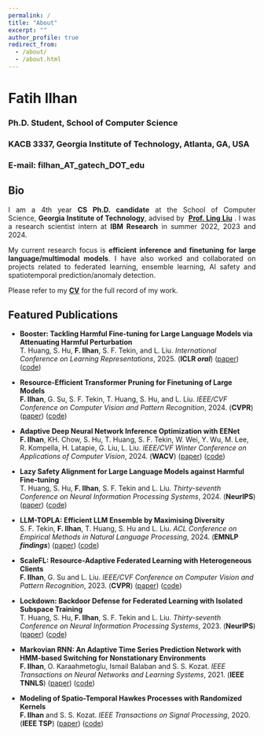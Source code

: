 ```yaml
---
permalink: /
title: "About"
excerpt: ""
author_profile: true
redirect_from: 
  - /about/
  - /about.html
---
```


# Fatih Ilhan

### Ph.D. Student, School of Computer Science
### KACB 3337, Georgia Institute of Technology, Atlanta, GA, USA
### E-mail: filhan_AT_gatech_DOT_edu 

## Bio

<div style="text-align: justify"><p>I am a 4th year <b>CS Ph.D. candidate</b> at the School of Computer Science, <b>Georgia Institute of Technology</b>, advised by  <a href="https://www.cc.gatech.edu/~lingliu/"><b>Prof. Ling Liu</b></a> . I was a research scientist intern at <b>IBM Research</b> in summer 2022, 2023 and 2024.</p></div> 

<div style="text-align: justify"><p>My current research focus is <b>efficient inference and finetuning for large language/multimodal models</b>. I have also worked and collaborated on projects related to federated learning, ensemble learning, AI safety and spatiotemporal prediction/anomaly detection.</p></div>

<div style="text-align: justify"><p> Please refer to my <a href="http://fatih-ilhan.github.io/files/cv.pdf"><b>CV</b></a> for the full record of my work.</p></div>

## Featured Publications

- <b>Booster: Tackling Harmful Fine-tuning for Large Language Models via Attenuating Harmful Perturbation</b><br>
T. Huang, S. Hu, <b>F. Ilhan</b>, S. F. Tekin, and L. Liu.
<i>International Conference on Learning Representations</i>, 2025. (**ICLR _oral_**) ([paper](https://openreview.net/pdf?id=tTPHgb0EtV)) ([code](https://github.com/git-disl/Booster))

- <b>Resource-Efficient Transformer Pruning for Finetuning of Large Models</b><br>
<b>F. Ilhan</b>, G. Su, S. F. Tekin, T. Huang, S. Hu, and L. Liu.
<i>IEEE/CVF Conference on Computer Vision and Pattern Recognition</i>, 2024. (**CVPR**) ([paper](https://openaccess.thecvf.com/content/CVPR2024/papers/Ilhan_Resource-Efficient_Transformer_Pruning_for_Finetuning_of_Large_Models_CVPR_2024_paper.pdf)) ([code](https://github.com/git-disl/recap))

- <b>Adaptive Deep Neural Network Inference Optimization with EENet</b><br>
<b>F. Ilhan</b>, KH. Chow, S. Hu, T. Huang, S. F. Tekin, W. Wei, Y. Wu, M. Lee, R. Kompella, H. Latapie, G. Liu, L. Liu.
<i>IEEE/CVF Winter Conference on Applications of Computer Vision</i>, 2024. (**WACV**) ([paper](https://openaccess.thecvf.com/content/WACV2024/papers/Ilhan_Adaptive_Deep_Neural_Network_Inference_Optimization_With_EENet_WACV_2024_paper.pdf)) ([code](https://github.com/git-disl/eenet))

- <b>Lazy Safety Alignment for Large Language Models against Harmful Fine-tuning</b><br>
T. Huang, S. Hu, <b>F. Ilhan</b>, S. F. Tekin and L. Liu.
<i>Thirty-seventh Conference on Neural Information Processing Systems</i>, 2024. (**NeurIPS**) ([paper](https://openreview.net/pdf?id=RPChapuXlC)) ([code](https://github.com/git-disl/Lisa))

- <b>LLM-TOPLA: Efficient LLM Ensemble by Maximising Diversity</b><br>
S. F. Tekin, <b>F. Ilhan</b>, T. Huang, S. Hu and L. Liu.
<i>ACL Conference on Empirical Methods in Natural Language Processing</i>, 2024. (**EMNLP _findings_**) ([paper](https://openreview.net/forum?id=mG5jikbsaJ#discussion)) ([code](https://github.com/git-disl/llm-topla))

- <b>ScaleFL: Resource-Adaptive Federated Learning with Heterogeneous Clients</b><br>
<b>F. Ilhan</b>, G. Su and L. Liu.
<i>IEEE/CVF Conference on Computer Vision and Pattern Recognition</i>, 2023. (**CVPR**) ([paper](https://openaccess.thecvf.com/content/CVPR2023/papers/Ilhan_ScaleFL_Resource-Adaptive_Federated_Learning_With_Heterogeneous_Clients_CVPR_2023_paper.pdf)) ([code](https://github.com/git-disl/scale-fl))

- <b>Lockdown: Backdoor Defense for Federated Learning with Isolated Subspace Training</b><br>
T. Huang, S. Hu, <b>F. Ilhan</b>, S. F. Tekin and L. Liu.
<i>Thirty-seventh Conference on Neural Information Processing Systems</i>, 2023. (**NeurIPS**) ([paper](https://openreview.net/pdf?id=V5cQH7JbGo)) ([code](https://github.com/git-disl/Lockdown))

- <b>Markovian RNN: An Adaptive Time Series Prediction Network with HMM-based Switching for Nonstationary Environments</b><br>
<b>F. Ilhan</b>, O. Karaahmetoglu, Ismail Balaban and S. S. Kozat.
<i>IEEE Transactions on Neural Networks and Learning Systems</i>, 2021. (**IEEE TNNLS**) ([paper](https://ieeexplore.ieee.org/document/9509335)) ([code](https://github.com/fatih-ilhan/markov-rnn))

- <b>Modeling of Spatio-Temporal Hawkes Processes with Randomized Kernels</b><br>
<b>F. Ilhan</b> and S. S. Kozat.
<i>IEEE Transactions on Signal Processing</i>, 2020. (**IEEE TSP**) ([paper](https://ieeexplore.ieee.org/document/9177186)) ([code](https://github.com/fatih-ilhan/sthawkes))
